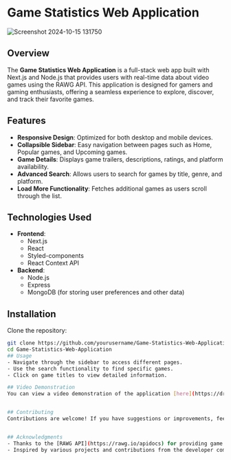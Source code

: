 # Game Statistics Web Application
![Screenshot 2024-10-15 131750](https://github.com/user-attachments/assets/d4842203-287e-46ef-92e3-c89fc3651ae5)
 
## Overview
The **Game Statistics Web Application** is a full-stack web app built with Next.js and Node.js that provides users with real-time data about video games using the RAWG API. This application is designed for gamers and gaming enthusiasts, offering a seamless experience to explore, discover, and track their favorite games.

## Features
- **Responsive Design**: Optimized for both desktop and mobile devices.
- **Collapsible Sidebar**: Easy navigation between pages such as Home, Popular games, and Upcoming games.
- **Game Details**: Displays game trailers, descriptions, ratings, and platform availability.
- **Advanced Search**: Allows users to search for games by title, genre, and platform.
- **Load More Functionality**: Fetches additional games as users scroll through the list.

## Technologies Used
- **Frontend**: 
  - Next.js
  - React
  - Styled-components
  - React Context API
- **Backend**: 
  - Node.js
  - Express 
  - MongoDB (for storing user preferences and other data)

## Installation
Clone the repository:
   ```bash
   git clone https://github.com/yourusername/Game-Statistics-Web-Application.git
   cd Game-Statistics-Web-Application
## Usage
- Navigate through the sidebar to access different pages.
- Use the search functionality to find specific games.
- Click on game titles to view detailed information.

## Video Demonstration
You can view a video demonstration of the application [here](https://drive.google.com/file/d/1jGQzMEbWOfm2GSepOXWmexiTERwv32CI/view?usp=sharing).


## Contributing
Contributions are welcome! If you have suggestions or improvements, feel free to create a pull request or open an issue.


## Acknowledgments
- Thanks to the [RAWG API](https://rawg.io/apidocs) for providing game data.
- Inspired by various projects and contributions from the developer community.
